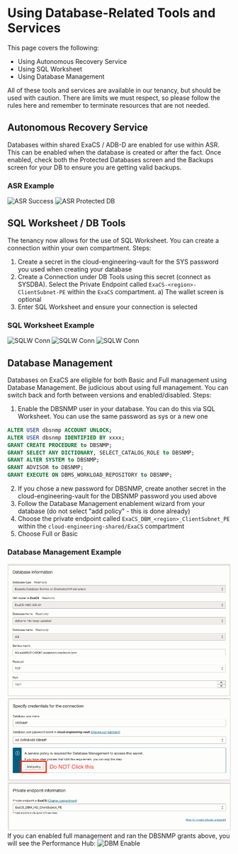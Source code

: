 # Using Database-Related Tools and Services

This page covers the following:
- Using Autonomous Recovery Service
- Using SQL Worksheet
- Using Database Management

All of these tools and services are available in our tenancy, but should be used with caution.  There are limits we must respect, so please follow the rules here and remember to terminate resources that are not needed.

## Autonomous Recovery Service
Databases within shared ExaCS / ADB-D are enabled for use within ASR.  This can be enabled when the database is created or after the fact.  Once enabled, check both the Protected Databases screen and the Backups screen for your DB to ensure you are getting valid backups.

### ASR Example
![ASR Success](images/ASR-Successful.png)
![ASR Protected DB](images/ASR-Protected-DB.png)

## SQL Worksheet / DB Tools
The tenancy now allows for the use of SQL Worksheet.  You can create a connection within your own compartment.  Steps:
1) Create a secret in the cloud-engineering-vault for the SYS password you used when creating your database
2) Create a Connection under DB Tools using this secret (connect as SYSDBA).  Select the Private Endpoint called `ExaCS-<region>-ClientSubnet-PE` within the `ExaCS` compartment.
   a) The wallet screen is optional
4) Enter SQL Worksheet and ensure your connection is selected

### SQL Worksheet Example
![SQLW Conn](images/SQLWorksheet-Connection1.png)
![SQLW Conn](images/SQLWorksheet-Connection2.png)
![SQLW Conn](images/SQLWorksheet-Enabled.png)

## Database Management
Databases on ExaCS are eligible for both Basic and Full management using Database Management.  Be judicious about using full management.  You can switch back and forth between versions and enabled/disabled.  Steps:
1) Enable the DBSNMP user in your database.  You can do this via SQL Worksheet.  You can use the same password as sys or a new one 
```sql
ALTER USER dbsnmp ACCOUNT UNLOCK;
ALTER USER dbsnmp IDENTIFIED BY xxxx;
GRANT CREATE PROCEDURE to DBSNMP;
GRANT SELECT ANY DICTIONARY, SELECT_CATALOG_ROLE to DBSNMP;
GRANT ALTER SYSTEM to DBSNMP;
GRANT ADVISOR to DBSNMP;
GRANT EXECUTE ON DBMS_WORKLOAD_REPOSITORY to DBSNMP;
```
2) If you chose a new password for DBSNMP, create another secret in the cloud-engineering-vault for the DBSNMP password you used above
3) Follow the Database Management enablement wizard from your database (do not select "add policy" - this is done already)
4) Choose the private endpoint called `ExaCS_DBM_<region>_ClientSubnet_PE` within the `cloud-engineering-shared/ExaCS` compartment
5) Choose Full or Basic

### Database Management Example
![DBM Enable](images/DBM-Enable1.png)
![DBM Enable](images/DBM-Enable2.png)
If you can enabled full management and ran the DBSNMP grants above, you will see the Performance Hub:
![DBM Enable](images/DBM-PerfHub.png)

